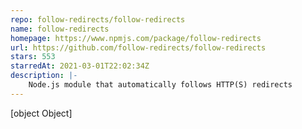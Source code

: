 ```yaml
---
repo: follow-redirects/follow-redirects
name: follow-redirects
homepage: https://www.npmjs.com/package/follow-redirects
url: https://github.com/follow-redirects/follow-redirects
stars: 553
starredAt: 2021-03-01T22:02:34Z
description: |-
    Node.js module that automatically follows HTTP(S) redirects
---
```


[object Object]
